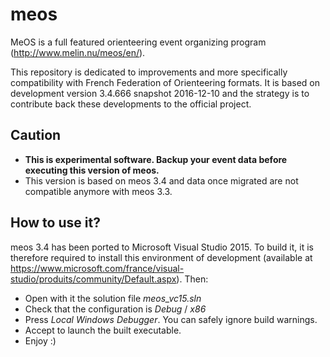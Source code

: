 # meos
MeOS is a full featured orienteering event organizing program (http://www.melin.nu/meos/en/).

This repository is dedicated to improvements and more specifically compatibility with French Federation of Orienteering formats.
It is based on development version 3.4.666 snapshot 2016-12-10 and the strategy is to contribute back these developments to the official project.

## Caution
* __This is experimental software. Backup your event data before executing this version of meos.__
* This version is based on meos 3.4 and data once migrated are not compatible anymore with meos 3.3. 

## How to use it?
meos 3.4 has been ported to Microsoft Visual Studio 2015.
To build it, it is therefore required to install this environment of development (available at https://www.microsoft.com/france/visual-studio/produits/community/Default.aspx).
Then:
* Open with it the solution file _meos_vc15.sln_
* Check that the configuration is _Debug_ / _x86_
* Press _Local Windows Debugger_. You can safely ignore build warnings.
* Accept to launch the built executable.
* Enjoy :)

